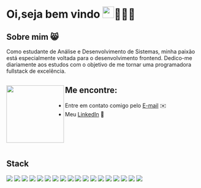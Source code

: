 # Oi,seja bem vindo <img src="https://github.com/abdoachhoubi/abdoachhoubi/blob/main/gifs/Hi.gif" width="30"/>👩🏻‍💻

## Sobre mim 😸

Como estudante de Análise e Desenvolvimento de Sistemas, minha paixão está especialmente voltada para o desenvolvimento frontend. Dedico-me diariamente aos estudos com o objetivo de me tornar uma programadora fullstack de excelência.

## Me encontre: <a href="https://github.com/sponsors/camilagsoares"><img align="left" width="150" height="150" src="https://github.com/camilagsoares/camilagsoares/assets/85360804/4a1b5aa5-2522-4369-975e-6cfd30f2f885"></a>
- Entre em contato comigo pelo <a href="mailto:camila.soares19@hotmail.com"> E-mail</a> ✉️
- Meu <a href="https://www.linkedin.com/in/camilagoulartsoares/">LinkedIn</a> 💼

<br><br>

<br>

## Stack


<p>
  <img src="https://img.shields.io/badge/Javascript-F0DB4F?style=for-the-badge&labelColor=black&logo=javascript&logoColor=F0DB4F" />
        <img src ="https://img.shields.io/badge/StyledComponents-C76395?style=for-the-badge&labelColor=white" />
  <img src="https://img.shields.io/badge/css-469BD5?style=for-the-badge&labelColor=white" />

  <img src ="https://img.shields.io/badge/Typescript-007acc?style=for-the-badge&labelColor=black&logo=typescript&logoColor=007acc" />
    <img src ="https://img.shields.io/badge/Sass-C76395?style=for-the-badge&labelColor=black&logo=sass&logoColor=C76395" />

  
  <img src="https://img.shields.io/badge/-React-61DBFB?style=for-the-badge&labelColor=black&logo=react&logoColor=61DBFB" />
  <img src="https://img.shields.io/badge/Nodejs-3C873A?style=for-the-badge&labelColor=black&logo=node.js&logoColor=3C873A" />
  <img src="https://img.shields.io/badge/Express.js-000000?style=for-the-badge&logo=express&logoColor=white" />
  <img src="https://img.shields.io/badge/HTML5-E34F26?style=for-the-badge&logo=html5&logoColor=white" />
  <img src ="https://img.shields.io/badge/Redux-593D88?style=for-the-badge&logo=redux&logoColor=white" />
  <img src="https://img.shields.io/badge/Git-F05032?style=for-the-badge&logo=git&logoColor=white" />
  <img src="https://img.shields.io/badge/MySQL-005C84?style=for-the-badge&logo=mysql&logoColor=white" />
  <img src="https://img.shields.io/badge/PostgreSQL-316192?style=for-the-badge&logo=postgresql&logoColor=white" />
  <img src="https://img.shields.io/badge/sequelize-323330?style=for-the-badge&logo=sequelize&logoColor=blue" />
  <img src="https://img.shields.io/badge/Prisma-3982CE?style=for-the-badge&logo=Prisma&logoColor=white" />
  <img src="https://img.shields.io/badge/Insomnia-675BC0?style=for-the-badge&logo=Insomnia&logoColor=white" />
    <img src="https://img.shields.io/badge/Postman-F76936?style=for-the-badge&logo=Postman&logoColor=white" />

   <img src="https://img.shields.io/badge/Docker-1D63ED?style=for-the-badge&labelColor=black&logo=Docker&logoColor=1D63ED" />
</p>


